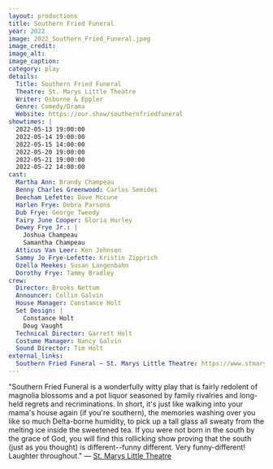 ```yaml
---
layout: productions
title: Southern Fried Funeral
year: 2022
image: 2022_Southern_Fried_Funeral.jpeg
image_credit: 
image_alt:
image_caption:
category: play
details:
  Title: Southern Fried Funeral
  Theatre: St. Marys Little Theatre
  Writer: Osborne & Eppler
  Genre: Comedy/Drama
  Website: https://our.show/southernfriedfuneral
showtimes: |
  2022-05-13 19:00:00
  2022-05-14 19:00:00
  2022-05-15 14:00:00
  2022-05-20 19:00:00
  2022-05-21 19:00:00
  2022-05-22 14:00:00
cast:
  Martha Ann: Brandy Champeau
  Benny Charles Greenwood: Carlos Semidei
  Beecham Lefette: Dave Mccune
  Harlen Frye: Debra Parsons
  Dub Frye: George Tweedy
  Fairy June Cooper: Gloria Hurley
  Dewey Frye Jr.: |
    Joshua Champeau
    Samantha Champeau
  Atticus Van Leer: Ken Johnson
  Sammy Jo Frye-Lefette: Kristin Zipprich
  Ozella Meekes: Susan Langenbahn
  Dorothy Frye: Tammy Bradley
crew:
  Director: Brooks Nettum
  Announcer: Collin Galvin
  House Manager: Constance Holt
  Set Design: |
    Constance Holt
    Doug Vaught
  Technical Director: Garrett Holt
  Costume Manager: Nancy Galvin
  Sound Director: Tim Holt
external_links:
  Southern Fried Funeral – St. Marys Little Theatre: https://www.stmaryslittletheatre.com/collections/box-office
---
```

"Southern Fried Funeral is a wonderfully witty play that is fairly redolent of magnolia blossoms and a pot liquor seasoned by family rivalries and long-held regrets and recriminations. In short, it's just like walking into your mama's house again (if you're southern), the memories washing over you like so much Delta-borne humidity, to pick up a tall glass all sweaty from the melting ice inside the sweetened tea. If you were not born in the south by the grace of God, you will find this rollicking show proving that the south (just as you thought) is different--funny different. Very funny-different! Laughter throughout." — [St. Marys Little Theatre](https://web.archive.org/web/20220512150615/https://www.stmaryslittletheatre.com/collections/box-office)
